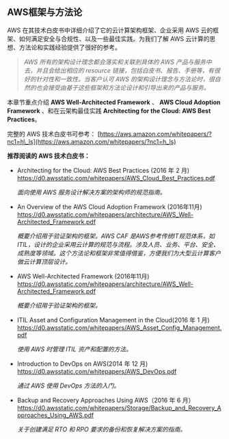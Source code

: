 ## AWS框架与方法论

AWS 在其技术白皮书中详细介绍了它的云计算架构框架、企业采用 AWS 云的框架、如何满足安全与合规性、以及一些最佳实践。为我们了解 AWS 云计算的思想、方法论和实践经验提供了很好的参考。

> _AWS 所有的架构设计理念都会落实和关联到具体的 AWS 产品与服务中去，并且会给出相应的 resource 链接，包括白皮书、报告、手册等，有很好的针对性和一致性。当客户认可 AWS 的架构设计理念与方法论时，很自然的也会接受由基于这些框架和方法论设计和引导出来的产品与服务。_

本章节重点介绍 **AWS Well-Architected Framework** 、 **AWS Cloud Adoption Framework** 、和在云架构最佳实践 **Architecting for the Cloud: AWS Best Practices**。

完整的 AWS 技术白皮书可参考： [https://aws.amazon.com/whitepapers/?nc1=h\_ls](https://aws.amazon.com/whitepapers/?nc1=h_ls)

**推荐阅读的 AWS 技术白皮书：**

* Architecting for the Cloud: AWS Best Practices \(2016 年 2 月\)
https://d0.awsstatic.com/whitepapers/AWS_Cloud_Best_Practices.pdf 

  _面向使用 AWS 服务设计解决方案的架构师的规范指南。_

* An Overview of the AWS Cloud Adoption Framework \(2016年11月\)
https://d0.awsstatic.com/whitepapers/architecture/AWS_Well-Architected_Framework.pdf 

  _概要介绍用于验证架构的框架。AWS CAF 是AWS参考传统IT规范体系，如ITIL，设计的企业采用云计算的规范与流程。涉及人员、业务、平台、安全、成熟度等领域。这个方法论和框架非常值得借鉴，方便我们为大型云计算客户做云计算顶层设计。_

* AWS Well-Architected Framework \(2016年11月\) https://d0.awsstatic.com/whitepapers/architecture/AWS_Well-Architected_Framework.pdf

  _概要介绍用于验证架构的框架。_

* ITIL Asset and Configuration Management in the Cloud\(2016 年 1 月\) https://d0.awsstatic.com/whitepapers/AWS_Asset_Config_Management.pdf

  _使用 AWS 时管理 ITIL 资产和配置的方法。_

* Introduction to DevOps on AWS\(2014 年 12 月\) https://d0.awsstatic.com/whitepapers/AWS_DevOps.pdf

  _通过 AWS 使用 DevOps 方法的入门。_

* Backup and Recovery Approaches Using AWS（2016 年 6 月）
https://d0.awsstatic.com/whitepapers/Storage/Backup_and_Recovery_Approaches_Using_AWS.pdf

  _关于创建满足 RTO 和 RPO 要求的备份和恢复解决方案的指南。_



